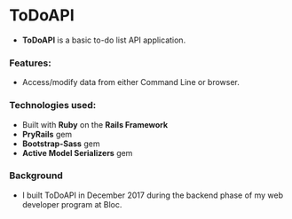# ToDoAPI

- **ToDoAPI** is a basic to-do list API application.

### Features:

- Access/modify data from either Command Line or browser.

### Technologies used:

- Built with **Ruby** on the **Rails Framework**
- **PryRails** gem
- **Bootstrap-Sass** gem
- **Active Model Serializers** gem

### Background

- I built ToDoAPI in December 2017 during the backend phase of my web developer program at Bloc.  
